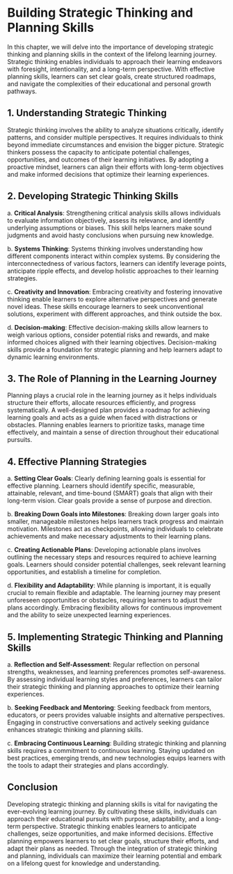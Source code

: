 Building Strategic Thinking and Planning Skills
========================================================

In this chapter, we will delve into the importance of developing strategic thinking and planning skills in the context of the lifelong learning journey. Strategic thinking enables individuals to approach their learning endeavors with foresight, intentionality, and a long-term perspective. With effective planning skills, learners can set clear goals, create structured roadmaps, and navigate the complexities of their educational and personal growth pathways.

**1. Understanding Strategic Thinking**
---------------------------------------

Strategic thinking involves the ability to analyze situations critically, identify patterns, and consider multiple perspectives. It requires individuals to think beyond immediate circumstances and envision the bigger picture. Strategic thinkers possess the capacity to anticipate potential challenges, opportunities, and outcomes of their learning initiatives. By adopting a proactive mindset, learners can align their efforts with long-term objectives and make informed decisions that optimize their learning experiences.

**2. Developing Strategic Thinking Skills**
-------------------------------------------

a. **Critical Analysis**: Strengthening critical analysis skills allows individuals to evaluate information objectively, assess its relevance, and identify underlying assumptions or biases. This skill helps learners make sound judgments and avoid hasty conclusions when pursuing new knowledge.

b. **Systems Thinking**: Systems thinking involves understanding how different components interact within complex systems. By considering the interconnectedness of various factors, learners can identify leverage points, anticipate ripple effects, and develop holistic approaches to their learning strategies.

c. **Creativity and Innovation**: Embracing creativity and fostering innovative thinking enable learners to explore alternative perspectives and generate novel ideas. These skills encourage learners to seek unconventional solutions, experiment with different approaches, and think outside the box.

d. **Decision-making**: Effective decision-making skills allow learners to weigh various options, consider potential risks and rewards, and make informed choices aligned with their learning objectives. Decision-making skills provide a foundation for strategic planning and help learners adapt to dynamic learning environments.

**3. The Role of Planning in the Learning Journey**
---------------------------------------------------

Planning plays a crucial role in the learning journey as it helps individuals structure their efforts, allocate resources efficiently, and progress systematically. A well-designed plan provides a roadmap for achieving learning goals and acts as a guide when faced with distractions or obstacles. Planning enables learners to prioritize tasks, manage time effectively, and maintain a sense of direction throughout their educational pursuits.

**4. Effective Planning Strategies**
------------------------------------

a. **Setting Clear Goals**: Clearly defining learning goals is essential for effective planning. Learners should identify specific, measurable, attainable, relevant, and time-bound (SMART) goals that align with their long-term vision. Clear goals provide a sense of purpose and direction.

b. **Breaking Down Goals into Milestones**: Breaking down larger goals into smaller, manageable milestones helps learners track progress and maintain motivation. Milestones act as checkpoints, allowing individuals to celebrate achievements and make necessary adjustments to their learning plans.

c. **Creating Actionable Plans**: Developing actionable plans involves outlining the necessary steps and resources required to achieve learning goals. Learners should consider potential challenges, seek relevant learning opportunities, and establish a timeline for completion.

d. **Flexibility and Adaptability**: While planning is important, it is equally crucial to remain flexible and adaptable. The learning journey may present unforeseen opportunities or obstacles, requiring learners to adjust their plans accordingly. Embracing flexibility allows for continuous improvement and the ability to seize unexpected learning experiences.

**5. Implementing Strategic Thinking and Planning Skills**
----------------------------------------------------------

a. **Reflection and Self-Assessment**: Regular reflection on personal strengths, weaknesses, and learning preferences promotes self-awareness. By assessing individual learning styles and preferences, learners can tailor their strategic thinking and planning approaches to optimize their learning experiences.

b. **Seeking Feedback and Mentoring**: Seeking feedback from mentors, educators, or peers provides valuable insights and alternative perspectives. Engaging in constructive conversations and actively seeking guidance enhances strategic thinking and planning skills.

c. **Embracing Continuous Learning**: Building strategic thinking and planning skills requires a commitment to continuous learning. Staying updated on best practices, emerging trends, and new technologies equips learners with the tools to adapt their strategies and plans accordingly.

**Conclusion**
--------------

Developing strategic thinking and planning skills is vital for navigating the ever-evolving learning journey. By cultivating these skills, individuals can approach their educational pursuits with purpose, adaptability, and a long-term perspective. Strategic thinking enables learners to anticipate challenges, seize opportunities, and make informed decisions. Effective planning empowers learners to set clear goals, structure their efforts, and adapt their plans as needed. Through the integration of strategic thinking and planning, individuals can maximize their learning potential and embark on a lifelong quest for knowledge and understanding.
